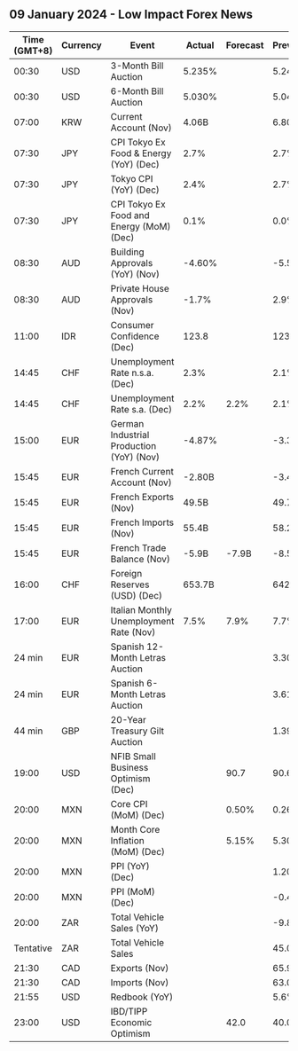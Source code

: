 ## 09 January 2024 - Low Impact Forex News

| Time (GMT+8) | Currency | Event | Actual | Forecast | Previous |
|------|----------|-------|--------|----------|----------|
| 00:30 | USD | 3-Month Bill Auction | 5.235% |  | 5.245% |
| 00:30 | USD | 6-Month Bill Auction | 5.030% |  | 5.045% |
| 07:00 | KRW | Current Account (Nov) | 4.06B |  | 6.80B |
| 07:30 | JPY | CPI Tokyo Ex Food & Energy (YoY) (Dec) | 2.7% |  | 2.7% |
| 07:30 | JPY | Tokyo CPI (YoY) (Dec) | 2.4% |  | 2.7% |
| 07:30 | JPY | CPI Tokyo Ex Food and Energy (MoM) (Dec) | 0.1% |  | 0.0% |
| 08:30 | AUD | Building Approvals (YoY) (Nov) | -4.60% |  | -5.50% |
| 08:30 | AUD | Private House Approvals (Nov) | -1.7% |  | 2.9% |
| 11:00 | IDR | Consumer Confidence (Dec) | 123.8 |  | 123.6 |
| 14:45 | CHF | Unemployment Rate n.s.a. (Dec) | 2.3% |  | 2.1% |
| 14:45 | CHF | Unemployment Rate s.a. (Dec) | 2.2% | 2.2% | 2.1% |
| 15:00 | EUR | German Industrial Production (YoY) (Nov) | -4.87% |  | -3.38% |
| 15:45 | EUR | French Current Account (Nov) | -2.80B |  | -3.40B |
| 15:45 | EUR | French Exports (Nov) | 49.5B |  | 49.7B |
| 15:45 | EUR | French Imports (Nov) | 55.4B |  | 58.2B |
| 15:45 | EUR | French Trade Balance (Nov) | -5.9B | -7.9B | -8.5B |
| 16:00 | CHF | Foreign Reserves (USD) (Dec) | 653.7B |  | 642.4B |
| 17:00 | EUR | Italian Monthly Unemployment Rate (Nov) | 7.5% | 7.9% | 7.7% |
| 24 min | EUR | Spanish 12-Month Letras Auction |  |  | 3.305% |
| 24 min | EUR | Spanish 6-Month Letras Auction |  |  | 3.617% |
| 44 min | GBP | 20-Year Treasury Gilt Auction |  |  | 1.392% |
| 19:00 | USD | NFIB Small Business Optimism (Dec) |  | 90.7 | 90.6 |
| 20:00 | MXN | Core CPI (MoM) (Dec) |  | 0.50% | 0.26% |
| 20:00 | MXN | Month Core Inflation (MoM) (Dec) |  | 5.15% | 5.30% |
| 20:00 | MXN | PPI (YoY) (Dec) |  |  | 1.20% |
| 20:00 | MXN | PPI (MoM) (Dec) |  |  | -0.40% |
| 20:00 | ZAR | Total Vehicle Sales (YoY) |  |  | -9.80% |
| Tentative | ZAR | Total Vehicle Sales |  |  | 45.08K |
| 21:30 | CAD | Exports (Nov) |  |  | 65.98B |
| 21:30 | CAD | Imports (Nov) |  |  | 63.01B |
| 21:55 | USD | Redbook (YoY) |  |  | 5.6% |
| 23:00 | USD | IBD/TIPP Economic Optimism |  | 42.0 | 40.0 |
